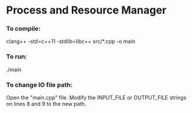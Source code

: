 # Process and Resource Manager

### To compile:
clang++ -std=c++11 -stdlib=libc++ src/*.cpp -o main

### To run:
./main

### To change IO file path:
Open the "main.cpp" file. Modify the INPUT_FILE or OUTPUT_FILE strings on lines 8 and 9 to the new path.